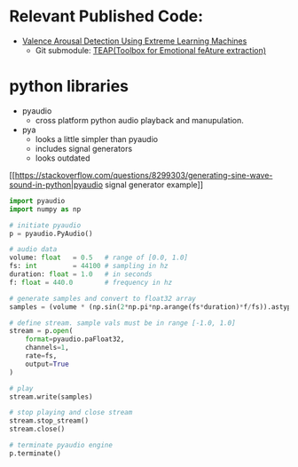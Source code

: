 # Relevant Published Code:
- [Valence Arousal Detection Using Extreme Learning Machines](https://github.com/aeldesoky/valence-arousal-detection-using-elm)
	- Git submodule: [TEAP(Toolbox for Emotional feAture extraction)](https://github.com/aeldesoky/valence-arousal-detection-using-elm/tree/1e5f13136670432014fc066e8e2e9ee65da1ca0f/Matlab/TEAP-master)

# python libraries
- pyaudio
	- cross platform python audio playback and manupulation.
- pya
	- looks a little simpler than pyaudio
	- includes signal generators
	- looks outdated

[[https://stackoverflow.com/questions/8299303/generating-sine-wave-sound-in-python|pyaudio signal generator example]]
```python
import pyaudio
import numpy as np

# initiate pyaudio
p = pyaudio.PyAudio()

# audio data
volume: float   = 0.5   # range of [0.0, 1.0]
fs: int         = 44100 # sampling in hz
duration: float = 1.0   # in seconds
f: float = 440.0        # frequency in hz

# generate samples and convert to float32 array
samples = (volume * (np.sin(2*np.pi*np.arange(fs*duration)*f/fs)).astype(np.float32)).tobytes()

# define stream. sample vals must be in range [-1.0, 1.0]
stream = p.open(
	format=pyaudio.paFloat32,
	channels=1,
	rate=fs,
	output=True
)

# play
stream.write(samples)

# stop playing and close stream
stream.stop_stream()
stream.close()

# terminate pyaudio engine
p.terminate()
```
